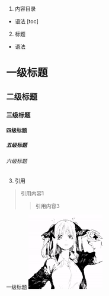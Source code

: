 1. 内容目录
* 语法
[toc]
2. 标题
* 语法
#       一级标题
##      二级标题
###     三级标题
####    四级标题
#####   五级标题
######  六级标题
3. 引用
>   引用内容1
> 
>>  引用内容3
>>
一级标题
![](happy.gif)